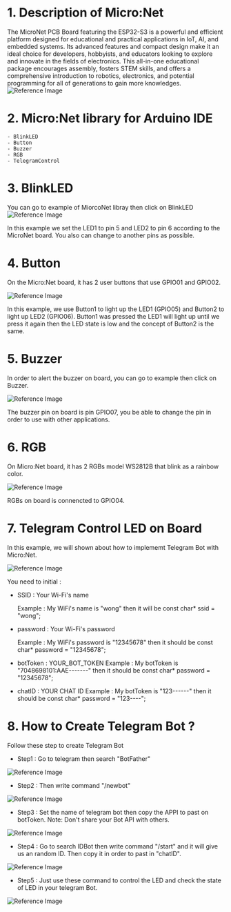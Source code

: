 # 1. Description of Micro:Net
The MicroNet PCB Board featuring the ESP32-S3 is a powerful and efficient platform designed for educational and practical applications in IoT, AI, and embedded systems. Its advanced features and compact design make it an ideal choice for developers, hobbyists, and educators looking to explore and innovate in the fields of electronics. This all-in-one educational package encourages assembly, fosters STEM skills, and offers a comprehensive introduction to robotics, electronics, and potential programming for all of generations to gain more knowledges.
![Reference Image](PIC/MATCHTEAM.png)
# 2. Micro:Net library for Arduino IDE
    - BlinkLED
    - Button
    - Buzzer
    - RGB
    - TelegramControl
# 3. BlinkLED
You can go to example of MiorcoNet libray then click on BlinkLED
![Reference Image](PIC/image.png)

In this example we set the LED1 to pin 5 and LED2 to pin 6 according to the MicroNet board. You also can change to another pins as possible.

# 4. Button

On the Micro:Net board, it has 2 user buttons that use GPIO01 and GPIO02.

![Reference Image](PIC/image1.png)

In this example, we use Button1 to light up the LED1 (GPIO05) and Button2 to light up LED2 (GPIO06). Button1 was pressed the LED1 will light up until we press it again then the LED state is  low and the concept of Button2 is the same.

# 5. Buzzer
In order to alert the buzzer on board, you can go to example then click on Buzzer.

![Reference Image](PIC/image2.png)

The buzzer pin on board is pin GPIO07, you be able to change the pin in order to use with other applications.

# 6. RGB

On Micro:Net board, it has 2 RGBs model WS2812B that blink as a rainbow color.

![Reference Image](PIC/image3.png)

RGBs on board is connencted to GPIO04.

# 7. Telegram Control LED on Board
In this example, we will shown about how to implememt Telegram Bot with Micro:Net.

![Reference Image](PIC/image4.png)

You need to initial : 

- SSID : Your Wi-Fi's name 

    Example : My WiFi's name is "wong" then it will be const char* ssid = "wong";

- password : Your Wi-Fi's password

    Example : My WiFi's password is "12345678" then it should be const char* password = "12345678";

- botToken : YOUR_BOT_TOKEN
    Example : My botToken is "7048698101:AAE-------" then it should be const char* password = "12345678";

- chatID : YOUR CHAT ID 
    Example : My botToken is "123------" then it should be const char* password = "123----";

# 8. How to Create Telegram Bot ?
Follow these step to create Telegram Bot 

- Step1 : Go to telegram then search "BotFather"

![Reference Image](PIC/te1.png)


- Step2 : Then write command "/newbot"

![Reference Image](PIC/te2.png)

- Step3 : Set the name of telegram bot then copy the APPI to past on botToken.
Note: Don't share your Bot API with others.

![Reference Image](PIC/te3.png)

- Step4 : Go to search IDBot then write command "/start" and it will give us an random ID. Then copy it in order to past in "chatID".

![Reference Image](PIC/te4.png)

- Step5 : Just use these command to control the LED and check the state of LED in your telegram Bot.

![Reference Image](PIC/te5.png)